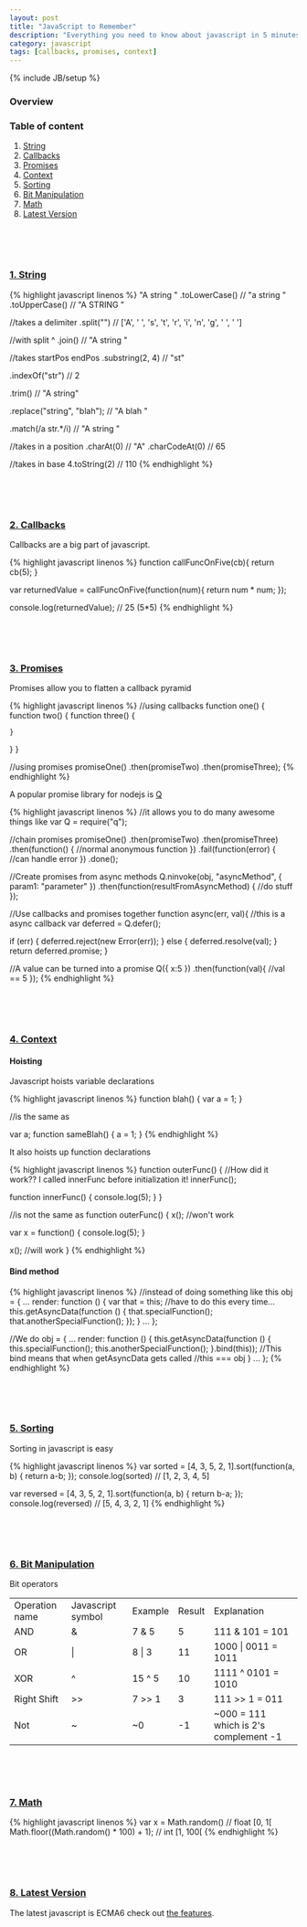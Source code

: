 ```yaml
---
layout: post
title: "JavaScript to Remember"
description: "Everything you need to know about javascript in 5 minutes"
category: javascript
tags: [callbacks, promises, context]
---
```

{% include JB/setup %}

<h3><a name="table-of-content"></a>Overview</h3>

### Table of content ###
1.  [String](#string)
2.  [Callbacks](#callbacks)
3.  [Promises](#promises)
4.  [Context](#context)
5.  [Sorting](#sorting)
6.  [Bit Manipulation](#bit)
7.  [Math](#math)
8.  [Latest Version](#latest)

<!-- 
#########################################
#
#   String
#
#########################################
-->
<br /><br /><br />
<h3><a name="string"></a><a href="">1. String</a></h3>
<!-- Code _______________________________________-->
{% highlight javascript linenos %}
"A string  "
.toLowerCase()        // "a string  "
.toUpperCase()        // "A STRING  "

//takes a delimiter
.split("")            // ['A', ' ', 's', 't', 'r', 'i', 'n', 'g', ' ', ' ']

//with split ^
.join()               // "A string  "

//takes startPos endPos
.substring(2, 4)      // "st"

.indexOf("str")       // 2

.trim()               // "A string"

.replace("string", "blah"); // "A blah  "

.match(/a str.*/i)    // "A string  "

//takes in a position
.charAt(0)            // "A"
.charCodeAt(0)        // 65

//takes in base
4.toString(2)         // 110
{% endhighlight %}
<!-- /Code ^^^^^^^^^^^^^^^^^^^^^^^^^^^^^^^^^^^^^^-->

<!-- 
#########################################
#
# Callbacks
#
#########################################
-->
<br /><br /><br />
<h3><a name="callbacks"></a><a href="">2. Callbacks</a></h3>

Callbacks are a big part of javascript.

<!-- Code _______________________________________-->
{% highlight javascript linenos %}
function callFuncOnFive(cb){
  return cb(5);
}

var returnedValue = callFuncOnFive(function(num){
  return num * num;
});

console.log(returnedValue); // 25 (5*5)
{% endhighlight %}
<!-- /Code ^^^^^^^^^^^^^^^^^^^^^^^^^^^^^^^^^^^^^^-->


<!-- 
#########################################
#
#   Promises
#
#########################################
-->
<br /><br /><br />
<h3><a name="promises"></a><a href="">3. Promises</a></h3>

Promises allow you to flatten a callback pyramid

<!-- Code _______________________________________-->
{% highlight javascript linenos %}
//using callbacks
function one() {
  function two() {
    function three() {
      
    }
  }
}

//using promises
promiseOne()
  .then(promiseTwo)
  .then(promiseThree);
{% endhighlight %}
<!-- /Code ^^^^^^^^^^^^^^^^^^^^^^^^^^^^^^^^^^^^^^-->

A popular promise library for nodejs is [Q](https://github.com/kriskowal/q)

<!-- Code _______________________________________-->
{% highlight javascript linenos %}
//it allows you to do many awesome things like
var Q = require("q");


//chain promises
promiseOne()
  .then(promiseTwo)
  .then(promiseThree)
  .then(function() {
    //normal anonymous function
  })
  .fail(function(error) {
    //can handle error
  })
  .done();
  
  
//Create promises from async methods
Q.ninvoke(obj, "asyncMethod", {
    param1: "parameter"
  })
  .then(function(resultFromAsyncMethod) {
    //do stuff
  });
  

//Use callbacks and promises together
function async(err, val){
  //this is a async callback
  var deferred = Q.defer();
  
  if (err) {
    deferred.reject(new Error(err));
  } else {
    deferred.resolve(val);
  }
  return deferred.promise;
}


//A value can be turned into a promise
Q({ x:5 })
 .then(function(val){
  //val == 5
 });
{% endhighlight %}
<!-- /Code ^^^^^^^^^^^^^^^^^^^^^^^^^^^^^^^^^^^^^^-->

<!-- 
#########################################
#
#       Context
#
#########################################
-->
<br /><br /><br />
<h3><a name="context"></a><a href="">4. Context</a></h3>

<h4>Hoisting</h4>

Javascript hoists variable declarations

<!-- Code _______________________________________-->
{% highlight javascript linenos %}
function blah() {
  var a = 1;
}

//is the same as

var a;
function sameBlah() {
  a = 1;
}
{% endhighlight %}
<!-- /Code ^^^^^^^^^^^^^^^^^^^^^^^^^^^^^^^^^^^^^^-->

It also hoists up function declarations

<!-- Code _______________________________________-->
{% highlight javascript linenos %}
function outerFunc() {
  //How did it work?? I called innerFunc before initialization it!
  innerFunc();

  function innerFunc() {
    console.log(5);
  }
}

//is not the same as
function outerFunc() {
  x(); //won't work

  var x = function() {
    console.log(5);
  }
  
  x(); //will work
}
{% endhighlight %}
<!-- /Code ^^^^^^^^^^^^^^^^^^^^^^^^^^^^^^^^^^^^^^-->

<h4>Bind method</h4>

<!-- Code _______________________________________-->
{% highlight javascript linenos %}
//instead of doing something like this
obj = {
...
  render: function () {
    var that = this; //have to do this every time...
    this.getAsyncData(function () {
      that.specialFunction();
      that.anotherSpecialFunction();
    });
  }
...
};


//We do
obj = {
...
  render: function () {
    this.getAsyncData(function () {
      this.specialFunction();
      this.anotherSpecialFunction();
    }.bind(this)); 
    //This bind means that when getAsyncData gets called
    //this === obj
  }
...
};
{% endhighlight %}
<!-- /Code ^^^^^^^^^^^^^^^^^^^^^^^^^^^^^^^^^^^^^^-->


<!-- 
#########################################
#
#       SORTING
#
#########################################
-->
<br /><br /><br />
<h3><a name="sorting"></a><a href="">5. Sorting</a></h3>

Sorting in javascript is easy

<!-- Code _______________________________________-->
{% highlight javascript linenos %}
var sorted = [4, 3, 5, 2, 1].sort(function(a, b) {
  return a-b;
});
console.log(sorted) // [1, 2, 3, 4, 5]


var reversed = [4, 3, 5, 2, 1].sort(function(a, b) {
  return b-a;
});
console.log(reversed) // [5, 4, 3, 2, 1]
{% endhighlight %}
<!-- /Code ^^^^^^^^^^^^^^^^^^^^^^^^^^^^^^^^^^^^^^-->


<!-- 
#########################################
#
#       Bit Manipulation
#
#########################################
-->
<br /><br /><br />
<h3><a name="bit"></a><a href="">6. Bit Manipulation</a></h3>

Bit operators

<table>
  <!-- Header -->
  <tr>
    <td>Operation name</td>
    <td>Javascript symbol</td>
    <td>Example</td>
    <td>Result</td>
    <td>Explanation</td>
  </tr>
  <!-- Row 1 -->
  <tr>
    <td>AND</td>
    <td>&</td>
    <td>7 & 5</td>
    <td>5</td>
    <td>111 & 101 = 101</td>
  </tr>
  <!-- Row 2 -->
  <tr>
    <td>OR</td>
    <td>|</td>
    <td>8 | 3</td>
    <td>11</td>
    <td>1000 | 0011 = 1011</td>
  </tr>
  <!-- Row 3 -->
  <tr>
    <td>XOR</td>
    <td>^</td>
    <td>15 ^ 5</td>
    <td>10</td>
    <td>1111 ^ 0101 = 1010</td>
  </tr>
  <!-- Row 5 -->
  <tr>
    <td>Right Shift</td>
    <td>>></td>
    <td>7 >> 1</td>
    <td>3</td>
    <td>111 >> 1 = 011</td>
  </tr>
  <!-- Row 6 -->
  <tr>
    <td>Not</td>
    <td>~</td>
    <td>~0</td>
    <td>-1</td>
    <td>~000 = 111 which is 2's complement -1</td>
  </tr>
</table>


<!-- 
#########################################
#
#     Math
#
#########################################
-->
<br /><br /><br />
<h3><a name="math"></a><a href="">7. Math</a></h3>

<!-- Code _______________________________________-->
{% highlight javascript linenos %}
var x = Math.random() // float [0, 1[
Math.floor((Math.random() * 100) + 1); // int [1, 100[
{% endhighlight %}
<!-- /Code ^^^^^^^^^^^^^^^^^^^^^^^^^^^^^^^^^^^^^^-->


<!-- 
#########################################
#
#     Latest Version
#
#########################################
-->
<br /><br /><br />
<h3><a name="latest"></a><a href="">8. Latest Version</a></h3>

The latest javascript is ECMA6 check out [the features](https://github.com/lukehoban/es6features).